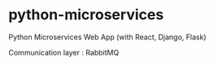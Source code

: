 # python-microservices

Python Microservices Web App (with React, Django, Flask)

Communication layer : RabbitMQ
